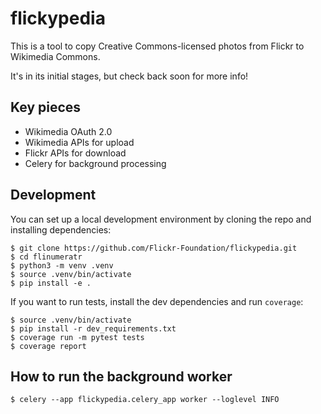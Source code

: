 # flickypedia

This is a tool to copy Creative Commons-licensed photos from Flickr to Wikimedia Commons.

It's in its initial stages, but check back soon for more info!

## Key pieces

*   Wikimedia OAuth 2.0
*   Wikimedia APIs for upload
*   Flickr APIs for download
*   Celery for background processing

## Development

You can set up a local development environment by cloning the repo and installing dependencies:

```console
$ git clone https://github.com/Flickr-Foundation/flickypedia.git
$ cd flinumeratr
$ python3 -m venv .venv
$ source .venv/bin/activate
$ pip install -e .
```

If you want to run tests, install the dev dependencies and run `coverage`:

```console
$ source .venv/bin/activate
$ pip install -r dev_requirements.txt
$ coverage run -m pytest tests
$ coverage report
```

## How to run the background worker

```console
$ celery --app flickypedia.celery_app worker --loglevel INFO
```